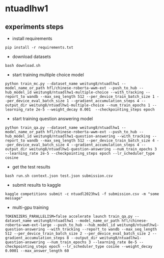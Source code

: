 # ntuadlhw1

## experiments steps

* install requirements

```pip install -r requirements.txt```

* download datasets

```bash download.sh```

* start training multiple choice model

```python train_mc.py --dataset_name weitung8/ntuadlhw1 --model_name_or_path hfl/chinese-roberta-wwm-ext --push_to_hub --hub_model_id weitung8/ntuadlhw1-multiple-choice --with_tracking --report_to wandb --max_seq_length 512 --per_device_train_batch_size 1 --per_device_eval_batch_size 1 --gradient_accumulation_steps 4 --output_dir weitung8/ntuadlhw1-multiple-choice --num_train_epochs 1 --learning_rate 2e-5 --weight_decay 0.001  --checkpointing_steps epoch```

* start training question answering model

```python train_qa.py --dataset_name weitung8/ntuadlhw1 --model_name_or_path hfl/chinese-roberta-wwm-ext --push_to_hub --hub_model_id weitung8/ntuadlhw1-question-answering --with_tracking --report_to wandb --max_seq_length 512 --per_device_train_batch_size 4 --per_device_eval_batch_size 4 --gradient_accumulation_steps 4 --output_dir weitung8/ntuadlhw1-question-answering --num_train_epochs 3 --learning_rate 2e-5 --checkpointing_steps epoch --lr_scheduler_type cosine```

* get the test results

```bash run.sh context.json test.json submission.csv```

* submit results to kaggle

```kaggle competitions submit -c ntuadl2023hw1 -f submission.csv -m "some message"```

* multi-gpu training

```TOKENIZERS_PARALLELISM=false accelerate launch train_qa.py --dataset_name weitung8/ntuadlhw1 --model_name_or_path hfl/chinese-roberta-wwm-ext-large --push_to_hub --hub_model_id weitung8/ntuadlhw1-question-answering --with_tracking --report_to wandb --max_seq_length 512 --per_device_train_batch_size 2 --per_device_eval_batch_size 2 --gradient_accumulation_steps 8 --output_dir weitung8/ntuadlhw1-question-answering --num_train_epochs 3 --learning_rate 8e-5 --checkpointing_steps epoch --lr_scheduler_type cosine --weight_decay 0.0001 --max_answer_length 60```
